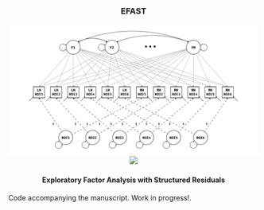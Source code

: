 <h3 align="center"> EFAST </h3>
<p align="center">
<img src="./img/efa_uncorr_met.png" width="500px"></img><br/>
<a href="https://travis-ci.org/vankesteren/efast"><img src="https://travis-ci.org/vankesteren/efast.svg?branch=master"></img></a>
</p>
<h4 align="center">Exploratory Factor Analysis with Structured Residuals</h4>


Code accompanying the manuscript. Work in progress!.

